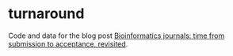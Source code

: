 # turnaround

Code and data for the blog post [Bioinformatics journals: time from submission to acceptance, revisited](https://nsaunders.wordpress.com/2014/10/14/bioinformatics-journals-time-from-submission-to-acceptance-revisited/).
